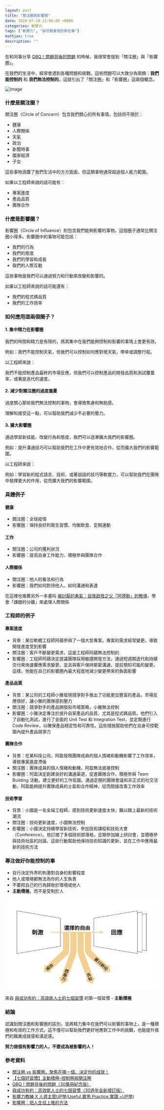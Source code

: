 ```yaml
---
layout: post
title: "關注圈與影響圈"
date: 2024-07-10 22:00:00 +0800
categories: 軟實力
tags: ["軟實力", "鈦坦教會我的那些事"]
mathjax: true
description: ""
---
```


在和同事分享 [QBQ！問題背後的問題](/posts/QBQ-問題背後的問題/) 的時候，我很常會提到「關注圈」與「影響圈」。

在我們的生活中，經常會遇到各種問題和挑戰。這些問題可以大致分為兩類：**我們能控制的** 和 **我們無法控制的**。這就引出了「關注圈」和「影響圈」這兩個概念。

![image](https://hackmd.io/_uploads/Hk1UG83vC.png)

### 什麼是關注圈？

關注圈（Circle of Concern）包含我們關心的所有事情，包括但不限於：

- 健康
- 人際關係
- 天氣
- 政治
- 新聞時事
- 國家經濟
- 子女

這些事物涵蓋了我們生活中的方方面面，但這類事物通常超過個人能力範圍。

如果以工程師來說的話可能有：

- 專案進度
- 產品品質
- 團隊合作

### 什麼是影響圈？

影響圈（Circle of Influence）則包含我們能夠影響的事物。這個圈子通常比關注圈小得多。影響圈中的事物可能包括：

- 我們的行為
- 我們的態度
- 我們的學習和成長
- 我們的人際互動

這些事物是我們可以通過努力和行動來改變和影響的。

如果以工程師來說的話可能還有：

- 我們的程式碼品質
- 我們的工作效率

### 如何應用這兩個圈子？

#### 1. 集中精力在影響圈

我們的時間和精力是有限的，將其集中在我們能夠控制和影響的事情上會更有效。

例如：我們不能控制天氣，但我們可以控制如何應對壞天氣，帶傘或調整行程。

以工程師來說：

我們不能控制產品最終的市場反應，但我們可以控制產品的開發品質和測試覆蓋率，或著是迭代的速度。

#### 2. 減少對關注圈的過度擔憂

過度關心那些我們無法控制的事物，會導致焦慮和無助感。

理解和接受這一點，可以幫助我們減少不必要的壓力。

#### 3. 擴大影響圈

通過學習新技能、改變行為和態度，我們可以逐漸擴大我們的影響圈。

例如：提升溝通技巧可以幫助我們在工作中更有效地合作，從而擴大我們的影響範圍。

以工程師來說：

例如：學習新的程式語言、技術，或著說話的技巧等軟實力，可以幫助我們在團隊中發揮更大的作用，從而擴大我們的影響範圍。

### 具體例子

#### 健康

- 關注圈：全球疫情
- 影響圈：保持良好的衛生習慣、均衡飲食、定期運動

#### 工作

- 關注圈：公司的獲利狀況
- 影響圈：提高自身工作能力、積極參與團隊合作

#### 人際關係

- 關注圈：他人的看法和行為
- 影響圈：我們如何對待他人、如何溝通和表達

在這裡也推薦另外一本書叫 [被討厭的勇氣：自我啟發之父「阿德勒」的教導](https://www.books.com.tw/products/0010653153)，學會「課題的分離」來處理人際關係

### 工程師的例子

#### 專案進度

- 背景：某位軟體工程師阿蘋參與了一個大型專案，專案的需求經常變更，導致開發進度受到影響
- 關注圈：客戶不斷變更需求，這是工程師阿蘋無法控制的
- 影響圈：工程師阿蘋決定提議團隊採用敏捷開發方法，通過短週期迭代和持續交付來快速響應需求變更，並且與客戶保持緊密溝通，提前預知可能的變更。這樣，他能在自己的影響圈內最大程度地減少變更帶來的負面影響

#### 產品品質

- 背景：某公司的工程師小雅發現競爭對手推出了功能更加豐富的產品，市場反應很好，讓小雅的團隊感到壓力
- 關注圈：競爭對手的產品開發和市場策略，小雅無法控制
- 影響圈：小雅決定專注於提升自家產品的品質，尤其是程式碼品質。他們引入了自動化測試，進行了全面的 Unit Test 和 Integration Test，並定期進行 Code Review，以確保產品穩定性和可靠性。這些措施幫助他們在自身可控範圍內提升產品競爭力

#### 團隊合作

- 背景：在某科技公司，阿盈發現團隊成員的個人情緒和動機影響了工作效率，導致專案進度滯後
- 關注圈：團隊成員的個人情緒和動機，阿盈無法直接控制
- 影響圈：阿盈決定創建良好的溝通渠道，促進團隊合作，積極參與 Team Building 活動，建立更好的工作氛圍。通過定期的團隊會議和非正式的社交活動，阿盈能夠提升團隊成員的士氣和合作精神，從而間接改善工作效率

#### 技術學習

- 背景：小國是一名全端工程師，感到技術更新速度太快，難以跟上最新的技術潮流
- 關注圈：技術更新速度，小國無法控制
- 影響圈：小國決定持續學習新技術，參加技術課程和技術大會（Conference）。他訂閱了多個技術部落格，定期參加線上研討會，並積極參與技術社區的討論，這些行動幫助他保持技術知識的更新，並在工作中應用最新的技術方法

### 專注做好你能控制的事

- 自行決定外界的刺激對自身的影響程度
- 他人或環境都無法為你的人生負責
- 不要把自己的行為歸咎於環境或他人
- **主動積極**，而不是受制於人

![image](/assets/img/care_circle_1.png)

來自 [與成功有約：高效能人士的七個習慣](https://www.books.com.tw/products/0010874292) 的第一個習慣 - **主動積極**

### 結論

認識到關注圈和影響圈的區別，並將精力集中在我們可以影響的事物上，是一種積極和有效的工作方式。這不僅可以幫助我們更好地應對工作中的挑戰，也能提升我們的職業成就感和滿足感。

**努力做個有影響力的人，不要成為被影響的人！**

### 參考資料

- [關注圈 vs 影響圈，聚焦在哪一個、決定你的成就！](https://www.managertoday.com.tw/columns/view/57832)
- [【七個好習慣】主動積極-控制圈與關注圈](https://medium.com/%E5%AD%B8%E6%80%9D%E9%81%94sharestart/%E4%B8%83%E5%80%8B%E5%A5%BD%E7%BF%92%E6%85%A3-%E4%B8%BB%E5%8B%95%E7%A9%8D%E6%A5%B5-%E6%8E%A7%E5%88%B6%E5%9C%88%E8%88%87%E9%97%9C%E6%B3%A8%E5%9C%88-f0685dc6cb8a)
- [QBQ！問題背後的問題（30萬冊紀念版）](https://www.books.com.tw/products/0010776691)
- [與成功有約：高效能人士的七個習慣（30週年全新增訂版）](https://www.books.com.tw/products/0010874292)
- [影響力教練 X 人資主管UP學(Useful.實用.Practice.實踐.=UP學)](https://twhrmgr.pixnet.net/blog/post/300506688-%E9%97%9C%E6%B3%A8%E5%9C%88-vs-%E5%BD%B1%E9%9F%BF%E5%9C%88%EF%BC%8C%E8%81%9A%E7%84%A6%E5%9C%A8%E5%93%AA%E4%B8%80%E5%80%8B%E3%80%81%E6%B1%BA%E5%AE%9A)
- [影響圈：把人生往上推的方法](https://smarter01.com/circle-of-control/)
